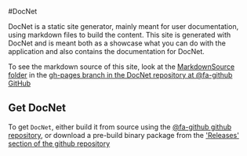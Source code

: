 #DocNet

DocNet is a static site generator, mainly meant for user documentation, using markdown files to build the content. This site is generated with DocNet and is meant both as a showcase what you can do with the application and also contains the documentation for DocNet.

To see the markdown source of this site, look at the [MarkdownSource folder](https://github.com/FransBouma/DocNet/tree/gh-pages/MarkdownSource) in the [gh-pages branch in the DocNet repository at @fa-github GitHub](https://github.com/FransBouma/DocNet/tree/gh-pages)

## Get DocNet

To get `DocNet`, either build it from source using the [@fa-github github repository](https://github.com/FransBouma/DocNet), or download a pre-build binary package from the ['Releases' section of the github repository](https://github.com/FransBouma/DocNet/releases)
